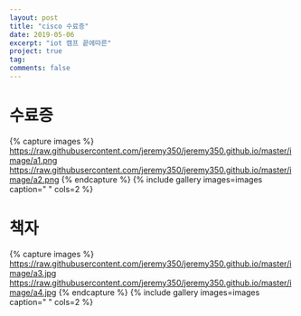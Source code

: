 ```yaml
---
layout: post
title: "cisco 수료증"
date: 2019-05-06
excerpt: "iot 캠프 끝에따른"
project: true
tag:
comments: false
---
```


# 수료증
{% capture images %}
https://raw.githubusercontent.com/jeremy350/jeremy350.github.io/master/image/a1.png
https://raw.githubusercontent.com/jeremy350/jeremy350.github.io/master/image/a2.png
{% endcapture %}
{% include gallery images=images caption=" " cols=2 %}


# 책자
{% capture images %}
https://raw.githubusercontent.com/jeremy350/jeremy350.github.io/master/image/a3.jpg
https://raw.githubusercontent.com/jeremy350/jeremy350.github.io/master/image/a4.jpg
{% endcapture %}
{% include gallery images=images caption=" " cols=2 %}
